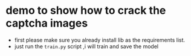 # demo to show how to crack the captcha images 

* first please make sure you already install lib as the requirements list.
* just run the `train.py` script ,i will train and save the model 
